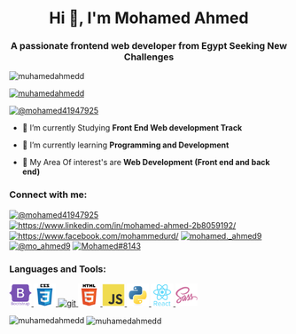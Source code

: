 <h1 align="center">Hi 👋, I'm Mohamed Ahmed</h1>
<h3 align="center">A passionate frontend web developer from Egypt Seeking New Challenges</h3>

<p align="left"> <img src="https://komarev.com/ghpvc/?username=muhamedahmedd&label=Profile%20views&color=0e75b6&style=flat" alt="muhamedahmedd" /> </p>

<p align="left"> <a href="https://github.com/ryo-ma/github-profile-trophy"><img src="https://github-profile-trophy.vercel.app/?username=muhamedahmedd" alt="muhamedahmedd" /></a> </p>

<p align="left"> <a href="https://twitter.com/@mohamed41947925" target="blank"><img src="https://img.shields.io/twitter/follow/@mohamed41947925?logo=twitter&style=for-the-badge" alt="@mohamed41947925" /></a> </p>

- 🔭 I’m currently Studying **Front End Web development Track**

- 🌱 I’m currently learning **Programming and Development**

- 👯 My Area Of interest's are **Web Development (Front end and back end)**

<h3 align="left">Connect with me:</h3>
<p align="left">
<a href="https://twitter.com/@mohamed41947925" target="blank"><img align="center" src="https://raw.githubusercontent.com/rahuldkjain/github-profile-readme-generator/master/src/images/icons/Social/twitter.svg" alt="@mohamed41947925" height="30" width="40" /></a>
<a href="https://linkedin.com/in/https://www.linkedin.com/in/mohamed-ahmed-2b8059192/" target="blank"><img align="center" src="https://raw.githubusercontent.com/rahuldkjain/github-profile-readme-generator/master/src/images/icons/Social/linked-in-alt.svg" alt="https://www.linkedin.com/in/mohamed-ahmed-2b8059192/" height="30" width="40" /></a>
<a href="https://fb.com/mohammedurd/" target="blank"><img align="center" src="https://raw.githubusercontent.com/rahuldkjain/github-profile-readme-generator/master/src/images/icons/Social/facebook.svg" alt="https://www.facebook.com/mohammedurd/" height="30" width="40" /></a>
<a href="https://instagram.com/mohamed._ahmed9" target="blank"><img align="center" src="https://raw.githubusercontent.com/rahuldkjain/github-profile-readme-generator/master/src/images/icons/Social/instagram.svg" alt="mohamed._ahmed9" height="30" width="40" /></a>
<a href="https://www.hackerrank.com/@mo_ahmed9" target="blank"><img align="center" src="https://raw.githubusercontent.com/rahuldkjain/github-profile-readme-generator/master/src/images/icons/Social/hackerrank.svg" alt="@mo_ahmed9" height="30" width="40" /></a>
<a href="https://discord.gg/Mohamed#8143" target="blank"><img align="center" src="https://raw.githubusercontent.com/rahuldkjain/github-profile-readme-generator/master/src/images/icons/Social/discord.svg" alt="Mohamed#8143" height="30" width="40" /></a>
</p>

<h3 align="left">Languages and Tools:</h3>
<p align="left"> <a href="https://getbootstrap.com" target="_blank" rel="noreferrer"> <img src="https://raw.githubusercontent.com/devicons/devicon/master/icons/bootstrap/bootstrap-plain-wordmark.svg" alt="bootstrap" width="40" height="40"/> </a> <a href="https://www.w3schools.com/css/" target="_blank" rel="noreferrer"> <img src="https://raw.githubusercontent.com/devicons/devicon/master/icons/css3/css3-original-wordmark.svg" alt="css3" width="40" height="40"/> </a> <a href="https://git-scm.com/" target="_blank" rel="noreferrer"> <img src="https://www.vectorlogo.zone/logos/git-scm/git-scm-icon.svg" alt="git" width="40" height="40"/> </a> <a href="https://www.w3.org/html/" target="_blank" rel="noreferrer"> <img src="https://raw.githubusercontent.com/devicons/devicon/master/icons/html5/html5-original-wordmark.svg" alt="html5" width="40" height="40"/> </a> <a href="https://developer.mozilla.org/en-US/docs/Web/JavaScript" target="_blank" rel="noreferrer"> <img src="https://raw.githubusercontent.com/devicons/devicon/master/icons/javascript/javascript-original.svg" alt="javascript" width="40" height="40"/> </a> <a href="https://www.python.org" target="_blank" rel="noreferrer"> <img src="https://raw.githubusercontent.com/devicons/devicon/master/icons/python/python-original.svg" alt="python" width="40" height="40"/> </a> <a href="https://reactjs.org/" target="_blank" rel="noreferrer"> <img src="https://raw.githubusercontent.com/devicons/devicon/master/icons/react/react-original-wordmark.svg" alt="react" width="40" height="40"/> </a> <a href="https://sass-lang.com" target="_blank" rel="noreferrer"> <img src="https://raw.githubusercontent.com/devicons/devicon/master/icons/sass/sass-original.svg" alt="sass" width="40" height="40"/> </a> </p>

<p><img align="left" src="https://github-readme-stats.vercel.app/api/top-langs?username=muhamedahmedd&show_icons=true&locale=en&layout=compact" alt="muhamedahmedd" /></p>

<p>&nbsp;<img align="center" src="https://github-readme-stats.vercel.app/api?username=muhamedahmedd&show_icons=true&locale=en" alt="muhamedahmedd" /></p>
